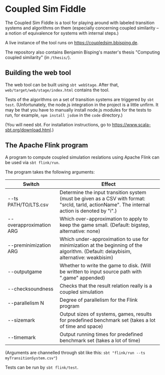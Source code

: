 Coupled Sim Fiddle
==================

The Coupled Sim Fiddle is a tool for playing around with labeled transition systems and algorithms on them (especially concerning coupled similarity – a notion of equivalence for systems with internal steps.)

A live instance of the tool runs on <https://coupledsim.bbisping.de>.

The repository also contains Benjamin Bisping's master's thesis "Computing coupled similarity" (in `/thesis/`).


Building the web tool
---------------------
The web tool can be built using `sbt webStage`. After that, `web/target/web/stage/index.html` contains the tool.

Tests of the algorithms on a set of transition systems are triggered by `sbt test`. (Unfortunately, the node.js integration in the project is a little unfirm. It may be that you have to manually install node.js modules for the tests to run, for example, `npm install jsdom` in the `code` directory.)

(You will need sbt. For installation instructions, go to <https://www.scala-sbt.org/download.html>.)

The Apache Flink program
------------------------
A program to compute coupled simulation reslations using Apache Flink can be used via `sbt flink/run`.

The program takes the following arguments:

Switch                   | Effect
------------------------ | --------------------------------------
--ts PATH/TO/LTS.csv     | Determine the input transition system (must be given as a CSV with format: "srcId, tarId, actionName". The internal action is denoted by "i".)
--overapproximation ARG  | Which over-approximation to apply to keep the game small. (Default: bigstep, alternative: none)
--preminimization ARG    | Which under-approximation to use for minimization at the beginning of the algorithm. (Default: delaybisim, alternative: weakbisim)
--outputgame             | Whether to write the game to disk. (Will be written to input source path with ".game" appended)
--checksoundness         | Checks that the result relation really is a coupled simulation
--parallelism N          | Degree of parallelism for the Flink program
--sizemark               | Output sizes of systems, games, results for predefined benchmark set (takes a lot of time and space)
--timemark               | Output running times for predefined benchmark set (takes a lot of time)

(Arguments are channelled through sbt like this: `sbt "flink/run --ts myTransitionSystem.csv"`)

Tests can be run by `sbt flink/test`.

